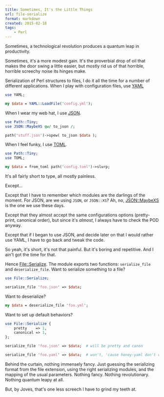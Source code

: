 ```yaml
---
title: Sometimes, It's the Little Things
url: file-serialize
format: markdown
created: 2015-02-18
tags:
    - Perl
---
```


Sometimes, a technological revolution produces a quantum leap in productivity.

Sometimes, it's a more modest gain. It's the proverbial drop of oil that makes the door
swing a little easier, but mostly rid us of that horrible, horrible screechy
noise its hinges make.

Serialization of Perl structures to files, I do it all the time for a number
of different applications. When I play
with configuration files, use [YAML](cpan:release/YAML)

```perl
use YAML;

my $data = YAML::LoadFile('config.yml');
```

When I wear my web hat, I use [JSON](cpan:release/JSON).

```perl
use Path::Tiny;
use JSON::MaybeXS qw/ to_json /;

path('stuff.json')->spew( to_json $data ); 
```

When I feel funky, I use [TOML](cpan:release/TOML).

```perl
use Path::Tiny;
use TOML;

my $data = from_toml path('config.toml')->slurp;
```

It's all fairly short to type, all mostly painless.

Except...

Except that I have to remember which modules are the 
darlings of the moment. For JSON, are we using `JSON`,
or `JSON::XS`? Ah, no, [JSON::MaybeXS](cpan:release/JSON-MaybeXS)
is the one we use these days. 

Except that they almost accept the same configurations options (pretty-print,
canonical order), but since it's *almost*,  I always have to check the POD 
anyway.

Except that if I began to use JSON, and decide later on that I would
rather use YAML, I have to go back and tweak the code.

So yeah, it's short, it's not that painful. But it's boring and repetitive. 
And I ain't got the time for that.

Hence [File::Serialize](cpan:release/File-Serialize). The module exports 
two functions: `serialize_file` and `deserialize_file`. Want to serialize
something to a file?

```perl
use File::Serialize;

serialize_file 'foo.json' => $data;

```

Want to deserialize?

```perl
my $data = deserialize_file 'foo.yml';
```

Want to set up default behaviors?

```perl
use File::Serialize {
    pretty    => 1,
    canonical => 1,
};

serialize_file 'foo.json' => $data;  # will be pretty and canon

serialize_file 'foo.yaml' => $data;  # won't, 'cause honey-yaml don't care
```

Behind the curtain, nothing immensely fancy. Just guessing the serializing
format from the file extension, using the right serializing modules, and
the mapping of the usual parameters. Nothing fancy. Nothing revolutionary. 
Nothing quantum leapy at all.

But, by Joves, that's one less screech I have to grind my teeth at.
